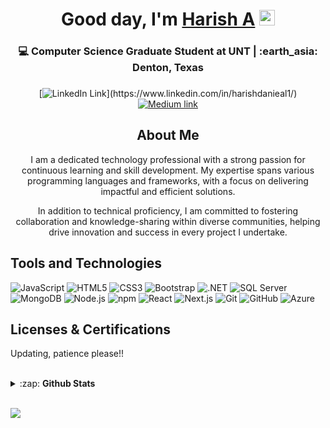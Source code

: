 <!------------------------------------------------------I'm, Harish A------------------------------>
<div align="center">
  <h1>Good day, I'm <a href="https://www.linkedin.com/in/arun664/" target="_blank">Harish A</a> <img src="https://media.giphy.com/media/hvRJCLFzcasrR4ia7z/giphy.gif" width="25px"> </h1>
</div>
<div align="center">
  <h3>💻 Computer Science Graduate Student at UNT | :earth_asia: Denton, Texas <h3>
</div>

<!----------------------------------------------------Social links------------------------------------------->

<div align="center">
  
[![LinkedIn Link](https://img.shields.io/badge/linkedin/in/harishdanieal1%20-%230077B5.svg?&style=flat&logo=linkedin&logoColor=white")](https://www.linkedin.com/in/harishdanieal1/)
[![Medium link](https://img.shields.io/badge/-medium.com/@harishdanieal1-black.svg?&style=flat&logo=medium&logoColor=white)](https://medium.com/@harishdanieal1)
</div>


<!---------------------------------------------------------- About Me---------------------------------------------------->
<div align="center">
  <h2>About Me</h2>
  <p>I am a dedicated technology professional with a strong passion for continuous learning and skill development. My expertise spans various programming languages and frameworks, with a focus on delivering impactful and efficient solutions. </p>
  <p>In addition to technical proficiency, I am committed to fostering collaboration and knowledge-sharing within diverse communities, helping drive innovation and success in every project I undertake.</p>
</div>
<!-------------------------------------------------------Tools and Technologies----------------------------------------->

<h2>Tools and Technologies</h2>

![JavaScript](https://img.shields.io/badge/-JavaScript-yellow?style=flat-square&logo=javascript&logoColor=white)
![HTML5](https://img.shields.io/badge/-HTML5-E34F26?style=flat-square&logo=html5&logoColor=white)
![CSS3](https://img.shields.io/badge/-CSS3-1572B6?style=flat-square&logo=css3)
![Bootstrap](https://img.shields.io/badge/-Bootstrap-563D7C?style=flat-square&logo=bootstrap)
![.NET](https://img.shields.io/badge/-.NET%206.0-blueviolet)
![SQL Server](https://img.shields.io/badge/Microsoft_SQL_Server-CC2927)
![MongoDB](https://img.shields.io/badge/-MongoDB-13aa52?style=flat-square&logo=mongodb&logoColor=white)
![Node.js](https://img.shields.io/badge/-Nodejs-43853d?style=flat-square&logo=Node.js&logoColor=white)
![npm](https://img.shields.io/badge/-NPM-CB3837?style=flat-square&logo=npm&logoColor=white)
![React](https://img.shields.io/badge/-react-45b8d8?style=flat-square&logo=react&logoColor=white)
![Next.js](https://img.shields.io/badge/NextJs-000000?style=flat&logo=next.js&logoColor=white)
![Git](https://img.shields.io/badge/-Git-black?style=flat-square&logo=git&logoColor=white)
![GitHub](https://img.shields.io/badge/-GitHub-181717?style=flat-square&logo=github&logoColor=white)
![Azure](https://img.shields.io/badge/-Azure-007fff?style=flat-square&logo=microsoftazure&logoColor=white)


<!-------------------------------------------------------------Licenses & Certification	---------------------------------------->
<h2>Licenses & Certifications</h2>
<!--
  * [Azure Fundamentals (AZ900)](https://learn.microsoft.com/api/credentials/share/en-us/arun664/AA39FC7D78554466?sharingId=1EA4B35BD34F21E3)
  * [Azure Developer Associate (AZ204)](https://learn.microsoft.com/api/credentials/share/en-us/arun664/B73875A6309E2A0C?sharingId=1EA4B35BD34F21E3)
  * [Full Stack Web Development with React Specialization](https://coursera.org/share/f1565c994ba0266781db8a68d28a5eb0)
  * [Blockchain Specialization ](https://coursera.org/share/ad56e7fc6a410e86b73039ac42eabd81)
  * [Introduction to Git & Github ](https://coursera.org/share/f462e4d8faec4bc4c08ed73791bd5993)
-->
<p>Updating, patience please!!</p>
<!-----------------------------------------------------GitHub Stats ------------------------------------------------------>
<br>
<details>
  <summary>:zap: <b>Github Stats</b></summary>

  [![Arun Kumar M's github stats](https://github-readme-stats.vercel.app/api?username=harishdanieal1&show_icons=true&theme=react)](https://github.com/harishdanieal1/github-readme-stats)
  [![Top Langs](https://github-readme-stats.vercel.app/api/top-langs/?username=harishdanieal1&langs_count=8&layout=compact&theme=react)](https://github.com/harishdanieal1/github-readme-stats)

</details>
<br>

![](https://komarev.com/ghpvc/?username=harishdanieal1)

<!--
**HarishDanieal1/harishdanieal1** is a ✨ _special_ ✨ repository because its `README.md` (this file) appears on your GitHub profile.

Here are some ideas to get you started:

- 🔭 I’m currently working on ...
- 🌱 I’m currently learning ...
- 👯 I’m looking to collaborate on ...
- 🤔 I’m looking for help with ...
- 💬 Ask me about ...
- 📫 How to reach me: ...
- 😄 Pronouns: ...
- ⚡ Fun fact: ...
-->

